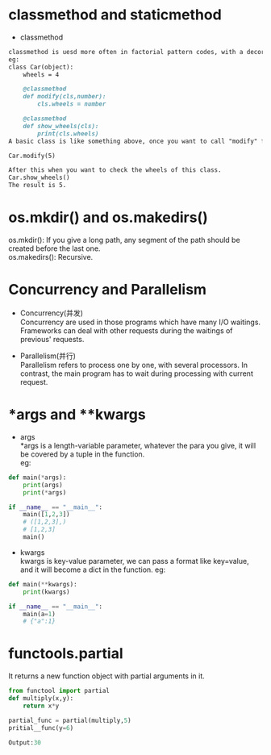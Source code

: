 # classmethod and staticmethod

+ classmethod
```markdown
classmethod is uesd more often in factorial pattern codes, with a decorator "@classmethod" above the function you defined you can call this function without creating an instance. The most important thing is that classmethod can modify the state of a class,  
eg:
class Car(object):
    wheels = 4

    @classmethod
    def modify(cls,number):
        cls.wheels = number

    @classmethod
    def show_wheels(cls):
        print(cls.wheels)
A basic class is like something above, once you want to call "modify" function, you do like

Car.modify(5)

After this when you want to check the wheels of this class.
Car.show_wheels()
The result is 5.
```

# os.mkdir() and os.makedirs()
os.mkdir(): If you give a long path, any segment of the path should be created before the last one.   
os.makedirs(): Recursive.

# Concurrency and Parallelism
+ Concurrency(并发)  
Concurrency are used in those programs which have many I/O waitings. Frameworks can deal with other requests during the waitings of previous' requests.

+ Parallelism(并行)    
Parallelism refers to process one by one, with several processors. In contrast, the main program has to wait during processing with current request.

# *args and **kwargs
+ args  
*args is a length-variable parameter, whatever the para you give, it will be covered by a tuple in the function.   
eg:
```python
def main(*args):
    print(args)
    print(*args)

if __name__ == "__main__":
    main([1,2,3])
    # ([1,2,3],)
    # [1,2,3]
    main()
```

+ kwargs    
kwargs is key-value parameter, we can pass a format like key=value, and it will become a dict in the function. 
eg:  
```python
def main(**kwargs):
    print(kwargs)

if __name__ == "__main__":
    main(a=1)
    # {"a":1}
```


# functools.partial
It returns a new function object with partial arguments in it.
```python
from functool import partial
def multiply(x,y):
    return x*y

partial_func = partial(multiply,5)
pritial__func(y=6)    

Output:30
```